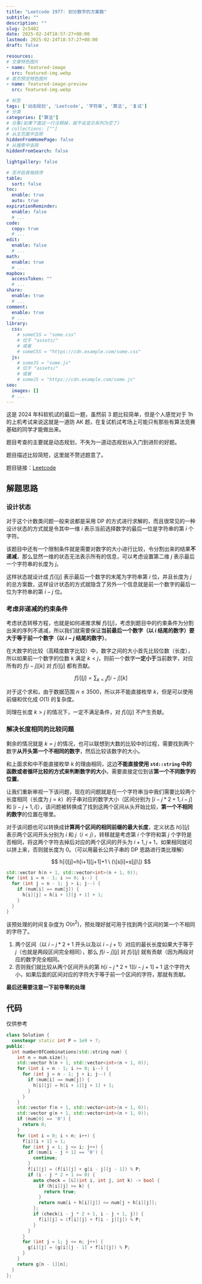 ```yaml
---
title: "Leetcode 1977: 划分数字的方案数"
subtitle: ""
description: ""
slug: 2c5482
date: 2025-02-24T18:57:27+08:00
lastmod: 2025-02-24T18:57:27+08:00
draft: false

resources:
# 文章特色图片
- name: featured-image
  src: featured-img.webp
# 首页预览特色图片
- name: featured-image-preview
  src: featured-img.webp

# 标签
tags: ['动态规划', 'Leetcode', '字符串', '算法', '复试']
# 分类
categories: ["算法"]
# 合集(如果下面这一行注释掉，就不会显示系列为空了)
# collections: [""]
# 从主页面中去除
hiddenFromHomePage: false
# 从搜索中去除
hiddenFromSearch: false

lightgallery: false

# 否开启表格排序
table:
  sort: false
toc:
  enable: true
  auto: true
expirationReminder:
  enable: false
  # ...
code:
  copy: true
  # ...
edit:
  enable: false
  # ...
math:
  enable: true
  # ...
mapbox:
  accessToken: ""
  # ...
share:
  enable: true
  # ...
comment:
  enable: true
  # ...
library:
  css:
    # someCSS = "some.css"
    # 位于 "assets/"
    # 或者
    # someCSS = "https://cdn.example.com/some.css"
  js:
    # someJS = "some.js"
    # 位于 "assets/"
    # 或者
    # someJS = "https://cdn.example.com/some.js"
seo:
  images: []
  # ...
---
```


这是 2024 年科软机试的最后一题，虽然前 3 题比较简单，但是个人感觉对于 1h 的上机考试来说这就是一道防 AK 题，在复试机试考场上可能只有那些有算法竞赛基础的同学才能做出来。

题目考查的主要就是动态规划，不失为一道动态规划从入门到进阶的好题。

<!--more-->

题目描述比较简短，这里就不赘述题意了。

题目链接：[Leetcode](https://leetcode.cn/problems/number-of-ways-to-separate-numbers/description/)

## 解题思路

### 设计状态

对于这个计数类问题一般来说都是采用 DP 的方式进行求解的，而且很常见的一种设计状态的方式就是令其中一维 $i$ 表示当前选择数字的最后一位是字符串的第 $i$ 个字符。

该题目中还有一个限制条件就是需要对数字的大小进行比较，令分割出来的结果**不递减**，那么显然一维的状态无法表示所有的信息，可以考虑设置第二维 $j$ 表示最后一个字符串的长度为 $j$。

这样状态就设计成 $f[i][j]$ 表示最后一个数字的末尾为字符串第 $i$ 位，并且长度为 $j$ 的总方案数，这样设计状态的方式就隐含了另外一个信息就是前一个数字的最后一位为字符串的第 $i-j$ 位。

### 考虑非递减的约束条件

考虑状态转移方程，也就是如何递推求解 $f[i][j]$，考虑到题目中的约束条件为分割出来的序列不递减，所以我们就需要保证**当前最后一个数字（以 $i$ 结尾的数字）**要大于等于**前一个数字（以 $i-j$ 结尾的数字）**。

在大数字的比较（高精度数字比较）中，数字之间的大小首先比较位数（长度），所以如果前一个数字的位数 $k$ 满足 $k<j$，则前一个数字**一定小于**当前数字，对应所有的 $f[i-j][k]$ 对 $f[i][j]$ 都有贡献。

$$
f[i][j]=\sum_{k<j}f[i-j][k]
$$

对于这个求和，由于数据范围 $n\leq 3500$，所以并不能直接枚举 $k$，但是可以使用前缀和优化成 $O(1)$ 的复杂度。

同理在长度 $k>j$ 的情况下，一定不满足条件，对 $f[i][j]$ 不产生贡献。

### 解决长度相同的比较问题

剩余的情况就是 $k=j$ 的情况，也可以联想到大数的比较中的过程，需要找到两个数字**从开头第一个不相同的数字**，然后比较该数字的大小。

和上面求和中不能直接枚举 $k$ 的理由相同，这边**不能直接使用 `std::string` 中的函数或者循环比较的方式来判断数字的大小**，需要直接定位到该**第一个不同数字的位置**。

让我们重新审视一下该问题，现在的问题就是在一个字符串当中我们需要比较两个长度相同（长度为 $j=k$）的子串对应的数字大小（区间分别为 $[i-j*2+1, i-j]$ 和 $[i-j+1, i]$），该问题被转换成了找到这两个区间从头开始比较，**第一个不相同的数字**的位置在哪里。

对于该问题也可以转换成**计算两个区间的相同前缀的最大长度**，定义状态 $h[i][j]$ 表示两个区间开头分别为 $i$ 和 $j$（$i<j$），转移就是考虑第 $i$ 个字符和第 $j$ 个字符是否相同，将这两个字符去掉后对应的两个区间的开头为 $i+1,j+1$，如果相同就可以拼上来，否则就长度为 $0$。（可以用最长公共子串的 DP 思路进行类比理解）

$$
h[i][j]=h[i+1][j+1]+1 \ (\[s[i]=s[j]\])
$$

```cpp
std::vector h(n + 1, std::vector<int>(n + 1, 0));
for (int i = n - 1; i >= 0; i--) {
  for (int j = n - 1; j > i; j--) {
    if (num[i] == num[j]) {
      h[i][j] = h[i + 1][j + 1] + 1;
    }
  }
}
```

该预处理的时间复杂度为 $O(n^2)$，预处理好就可用于找到两个区间的第一个不相同的字符了。

1. 两个区间（以 $i-j*2+1$ 开头以及以 $i-j+1$）对应的最长长度如果大于等于 $j$（也就是两段区间完全相同），那么 $f[i-j][j]$ 对 $f[i][j]$ 就有贡献（因为两段对应的数字完全相同。
2. 否则我们就比较从两个区间开头的第 $h[i-j*2+1][i-j+1]+1$ 这个字符大小，如果后面的区间对应的字符大于等于前一个区间的字符，那就有贡献。

**最后还需要注意一下前导零的处理**

## 代码

仅供参考

```cpp
class Solution {
  constexpr static int P = 1e9 + 7;
public:
  int numberOfCombinations(std::string num) {
    int n = num.size();
    std::vector h(n + 1, std::vector<int>(n + 1, 0));
    for (int i = n - 1; i >= 0; i--) {
      for (int j = n - 1; j > i; j--) {
        if (num[i] == num[j]) {
          h[i][j] = h[i + 1][j + 1] + 1;
        }
      }
    }
    std::vector f(n + 1, std::vector<int>(n + 1, 0));
    std::vector g(n + 1, std::vector<int>(n + 1, 0));
    if (num[0] == '0') {
      return 0;
    }
    for (int i = 0; i < n; i++) {
      f[i][i + 1] = 1;
      for (int j = 1; j <= i; j++) {
        if (num[i - j + 1] == '0') {
          continue;
        }
        f[i][j] = (f[i][j] + g[i - j][j - 1]) % P;
        if (i - j * 2 + 1 >= 0) {
          auto check = [&](int i, int j, int k) -> bool {
            if (h[i][j] >= k) {
              return true;
            }
            return num[i + h[i][j]] <= num[j + h[i][j]];
          };
          if (check(i - j * 2 + 1, i - j + 1, j)) {
            f[i][j] = (f[i][j] + f[i - j][j]) % P;
          }
        }
      }
      for (int j = 1; j <= n; j++) {
        g[i][j] = (g[i][j - 1] + f[i][j]) % P;
      }
    }
    return g[n - 1][n];
  }
};
```